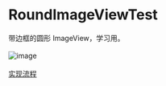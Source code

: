# RoundImageViewTest
带边框的圆形 ImageView，学习用。
<br/><br/>
![image](https://github.com/SakuraJin/RoundImageViewTest/blob/master/app/src/main/res/drawable/preview.png)
<br/><br/>
[实现流程](http://www.jianshu.com/p/0121ce472b61)
